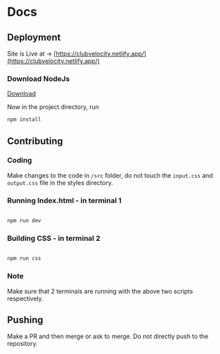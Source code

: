 # Docs

## Deployment

Site is Live at → [https://clubvelocity.netlify.app/](https://clubvelocity.netlify.app/)

### Download NodeJs

[Download](https://nodejs.org/en/download/)

Now in the project directory, run

```bash
npm install
```

## Contributing

### Coding

Make changes to the code in `/src` folder, do not touch the `input.css` and `output.css` file in the styles directory.

### Running Index.html - in terminal 1

```bash

npm run dev

```

### Building CSS - in terminal 2

```bash

npm run css

```

### Note

Make sure that 2 terminals are running with the above two scripts respectively.

## Pushing

Make a PR and then merge or ask to merge. Do not directly push to the repository.
